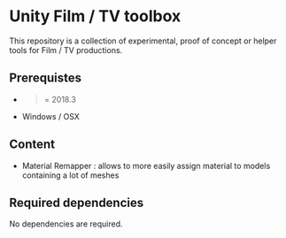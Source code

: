 Unity Film / TV toolbox
=========================

This repository is a collection of experimental, proof of concept or helper tools for Film / TV productions.

Prerequistes
---------------
* >= 2018.3
* Windows / OSX

Content
----------------

* Material Remapper : allows to more easily assign material to models containing a lot of meshes

Required dependencies
---------------

No dependencies are required.
